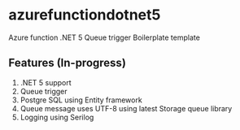 # azurefunctiondotnet5
Azure function .NET 5 Queue trigger Boilerplate template

## Features (In-progress)
1. .NET 5 support
2. Queue trigger
3. Postgre SQL using Entity framework
4. Queue message uses UTF-8 using latest Storage queue library
5. Logging using Serilog
